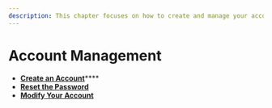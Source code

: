 ```yaml
---
description: This chapter focuses on how to create and manage your account.
---
```


# Account Management

* [**Create an Account**](create-an-account.md)****
* ****[**Reset the Password**](reset-the-password.md)****
* ****[**Modify Your Account**](modify-your-account.md)****

